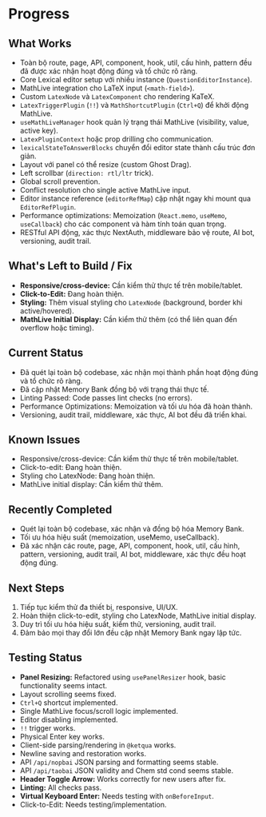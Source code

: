 # Progress

## What Works

- Toàn bộ route, page, API, component, hook, util, cấu hình, pattern đều đã được xác nhận hoạt động đúng và tổ chức rõ ràng.
- Core Lexical editor setup với nhiều instance (`QuestionEditorInstance`).
- MathLive integration cho LaTeX input (`<math-field>`).
- Custom `LatexNode` và `LatexComponent` cho rendering KaTeX.
- `LatexTriggerPlugin` (`!!`) và `MathShortcutPlugin` (`Ctrl+Q`) để khởi động MathLive.
- `useMathLiveManager` hook quản lý trạng thái MathLive (visibility, value, active key).
- `LatexPluginContext` hoặc prop drilling cho communication.
- `lexicalStateToAnswerBlocks` chuyển đổi editor state thành cấu trúc đơn giản.
- Layout với panel có thể resize (custom Ghost Drag).
- Left scrollbar (`direction: rtl/ltr` trick).
- Global scroll prevention.
- Conflict resolution cho single active MathLive input.
- Editor instance reference (`editorRefMap`) cập nhật ngay khi mount qua `EditorRefPlugin`.
- Performance optimizations: Memoization (`React.memo`, `useMemo`, `useCallback`) cho các component và hàm tính toán quan trọng.
- RESTful API động, xác thực NextAuth, middleware bảo vệ route, AI bot, versioning, audit trail.

## What's Left to Build / Fix

- **Responsive/cross-device:** Cần kiểm thử thực tế trên mobile/tablet.
- **Click-to-Edit:** Đang hoàn thiện.
- **Styling:** Thêm visual styling cho `LatexNode` (background, border khi active/hovered).
- **MathLive Initial Display:** Cần kiểm thử thêm (có thể liên quan đến overflow hoặc timing).

## Current Status

- Đã quét lại toàn bộ codebase, xác nhận mọi thành phần hoạt động đúng và tổ chức rõ ràng.
- Đã cập nhật Memory Bank đồng bộ với trạng thái thực tế.
- Linting Passed: Code passes lint checks (no errors).
- Performance Optimizations: Memoization và tối ưu hóa đã hoàn thành.
- Versioning, audit trail, middleware, xác thực, AI bot đều đã triển khai.

## Known Issues

- Responsive/cross-device: Cần kiểm thử thực tế trên mobile/tablet.
- Click-to-edit: Đang hoàn thiện.
- Styling cho LatexNode: Đang hoàn thiện.
- MathLive initial display: Cần kiểm thử thêm.

## Recently Completed

- Quét lại toàn bộ codebase, xác nhận và đồng bộ hóa Memory Bank.
- Tối ưu hóa hiệu suất (memoization, useMemo, useCallback).
- Đã xác nhận các route, page, API, component, hook, util, cấu hình, pattern, versioning, audit trail, AI bot, middleware, xác thực đều hoạt động đúng.

## Next Steps

1. Tiếp tục kiểm thử đa thiết bị, responsive, UI/UX.
2. Hoàn thiện click-to-edit, styling cho LatexNode, MathLive initial display.
3. Duy trì tối ưu hóa hiệu suất, kiểm thử, versioning, audit trail.
4. Đảm bảo mọi thay đổi lớn đều cập nhật Memory Bank ngay lập tức.

## Testing Status

- **Panel Resizing:** Refactored using `usePanelResizer` hook, basic functionality seems intact.
- Layout scrolling seems fixed.
- `Ctrl+Q` shortcut implemented.
- Single MathLive focus/scroll logic implemented.
- Editor disabling implemented.
- `!!` trigger works.
- Physical Enter key works.
- Client-side parsing/rendering in `@ketqua` works.
- Newline saving and restoration works.
- API `/api/nopbai` JSON parsing and formatting seems stable.
- API `/api/taobai` JSON validity and Chem std cond seems stable.
- **Header Toggle Arrow:** Works correctly for new users after fix.
- **Linting:** All checks pass.
- **Virtual Keyboard Enter:** Needs testing with `onBeforeInput`.
- Click-to-Edit: Needs testing/implementation.
